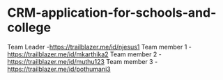 # CRM-application-for-schools-and-college
Team Leader -https://trailblazer.me/id/njesus1
Team member 1 - https://trailblazer.me/id/mkarthika2
Team member 2 -https://trailblazer.me/id/muthu123
Team member 3 -https://trailblazer.me/id/pothumani3
